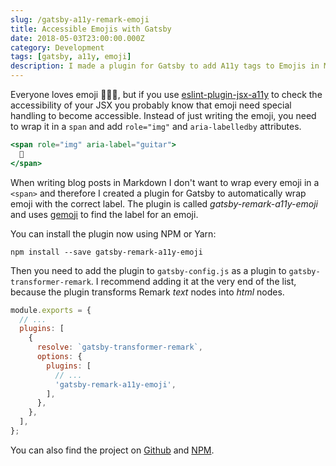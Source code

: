 ```yaml
---
slug: /gatsby-a11y-remark-emoji
title: Accessible Emojis with Gatsby
date: 2018-05-03T23:00:00.000Z
category: Development
tags: [gatsby, a11y, emoji]
description: I made a plugin for Gatsby to add A11y tags to Emojis in Markdown.
---
```


Everyone loves emoji 💯🎉🔥, but if you use [eslint-plugin-jsx-a11y](https://github.com/evcohen/eslint-plugin-jsx-a11y) to check the accessibility of your JSX you probably know that emoji need special handling to become accessible. Instead of just writing the emoji, you need to wrap it in a `span` and add `role="img"` and `aria-labelledby` attributes.

```jsx
<span role="img" aria-label="guitar">
  🎸
</span>
```

When writing blog posts in Markdown I don't want to wrap every emoji in a `<span>` and therefore I created a plugin for Gatsby to automatically wrap emoji with the correct label. The plugin is called _gatsby-remark-a11y-emoji_ and uses [gemoji](https://github.com/wooorm/gemoji) to find the label for an emoji.

You can install the plugin now using NPM or Yarn:

```shell
npm install --save gatsby-remark-a11y-emoji
```

Then you need to add the plugin to `gatsby-config.js` as a plugin to `gatsby-transformer-remark`. I recommend adding it at the very end of the list, because the plugin transforms Remark _text_ nodes into _html_ nodes.

```js
module.exports = {
  // ...
  plugins: [
    {
      resolve: `gatsby-transformer-remark`,
      options: {
        plugins: [
          // ...
          'gatsby-remark-a11y-emoji',
        ],
      },
    },
  ],
};
```

You can also find the project on [Github](https://github.com/florianeckerstorfer/gatsby-remark-a11y-emoji) and [NPM](https://www.npmjs.com/package/gatsby-remark-a11y-emoji).
